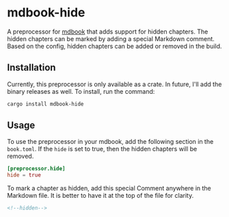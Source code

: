 # mdbook-hide

A preprocessor for [mdbook](https://rust-lang.github.io/mdBook) that adds
support for hidden chapters. The hidden chapters can be marked by adding a
special Markdown comment. Based on the config, hidden chapters can be added or
removed in the build.

## Installation

Currently, this preprocessor is only available as a crate. In future, I'll add
the binary releases as well. To install, run the command:

```sh
cargo install mdbook-hide
```

## Usage

To use the preprocessor in your mdbook, add the following section in the
`book.toml`. If the `hide` is set to true, then the hidden chapters will be
removed.

```toml
[preprocessor.hide]
hide = true
```

To mark a chapter as hidden, add this special Comment anywhere in the Markdown
file. It is better to have it at the top of the file for clarity.

```markdown
<!--hidden-->
```
